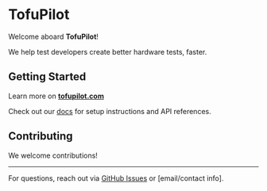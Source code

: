# TofuPilot

Welcome aboard **TofuPilot**!

We help test developers create better hardware tests, faster.

## Getting Started

Learn more on **[tofupilot.com](https://tofupilot.com)**

Check out our [docs](https://tofupilot.com/docs) for setup instructions and API references.

## Contributing
We welcome contributions!

---

For questions, reach out via [GitHub Issues](https://github.com/tofupilot) or [email/contact info].
